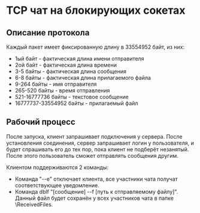 # TCP чат на блокирующих сокетах

## Описание протокола

Каждый пакет имеет фиксированную длину в 33554952 байт, из них:
* 1ый байт - фактическая длина имени отправителя
* 2ой байт - фактическая длина времени
* 3-5 байты - фактическая длина сообщения
* 6-8 байты - фактическая длина прилагаемого файла
* 9-264 байты - имя отправителя
* 265-520 байты - время отправления
* 521-16777736 байты - текстовое сообщение
* 16777737-33554952 байты - прилагаемый файл

## Рабочий процесс

После запуска, клиент запрашивает подключения у сервера. После установления соединения, сервер запрашивает логин у пользователя, и будет спрашивать его до тех пор, пока клиент не подберёт незанятый. После этого пользователь сможет отправлять сообщения другим.

Клиентом поддерживаются 2 команды:
* Команда "--e" отключает клиента, все участники чата получат соответствующее уведомление.
* Команда dblf "[сообщение] --f [путь к отправляемому файлу]". Данный файл будет сохранён у всех участников чата в папке \ReceivedFiles.
